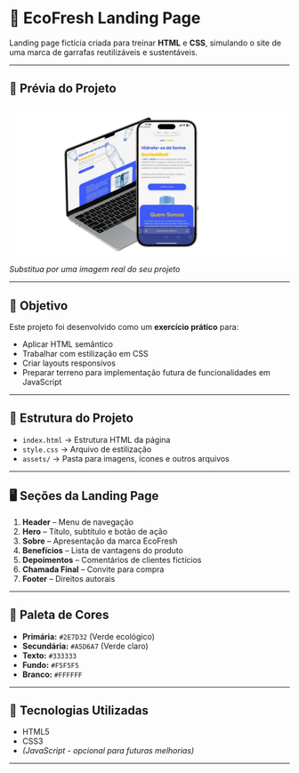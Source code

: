 # 🌱 EcoFresh Landing Page

Landing page fictícia criada para treinar **HTML** e **CSS**, simulando o site de uma marca de garrafas reutilizáveis e sustentáveis.

---

## 📸 Prévia do Projeto
![Prévia da Landing Page](./assets/img-readme.me.jpg)  
*Substitua por uma imagem real do seu projeto*

---

## 🎯 Objetivo
Este projeto foi desenvolvido como um **exercício prático** para:
- Aplicar HTML semântico
- Trabalhar com estilização em CSS
- Criar layouts responsivos
- Preparar terreno para implementação futura de funcionalidades em JavaScript

---

## 📂 Estrutura do Projeto
- `index.html` → Estrutura HTML da página
- `style.css` → Arquivo de estilização
- `assets/` → Pasta para imagens, ícones e outros arquivos

---

## 🖥️ Seções da Landing Page
1. **Header** – Menu de navegação  
2. **Hero** – Título, subtítulo e botão de ação  
3. **Sobre** – Apresentação da marca EcoFresh  
4. **Benefícios** – Lista de vantagens do produto  
5. **Depoimentos** – Comentários de clientes fictícios  
6. **Chamada Final** – Convite para compra  
7. **Footer** – Direitos autorais  

---

## 🎨 Paleta de Cores
- **Primária:** `#2E7D32` (Verde ecológico)  
- **Secundária:** `#A5D6A7` (Verde claro)  
- **Texto:** `#333333`  
- **Fundo:** `#F5F5F5`  
- **Branco:** `#FFFFFF`  

---

## 🚀 Tecnologias Utilizadas
- HTML5
- CSS3
- *(JavaScript - opcional para futuras melhorias)*

---